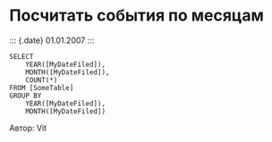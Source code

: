 Посчитать события по месяцам
============================

::: {.date}
01.01.2007
:::

    SELECT
        YEAR([MyDateFiled]),
        MONTH([MyDateFiled]),
        COUNT(*)
    FROM [SomeTable]
    GROUP BY
        YEAR([MyDateFiled]),
        MONTH([MyDateFiled])

Автор: Vit
